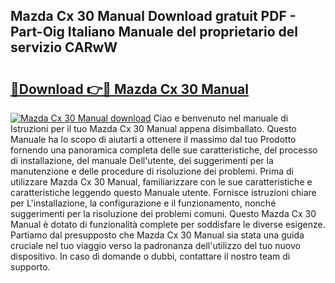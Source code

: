 ## Mazda Cx 30 Manual Download gratuit PDF - Part-Oig Italiano Manuale del proprietario del servizio CARwW

# <h2><a href="http://dfbqoz.blite.top/?on=Mazda+Cx+30+Manual">🔗Download 👉🔴 Mazda Cx 30 Manual</a></h2>

[![Mazda Cx 30 Manual download](https://i.imgur.com/lujVjoI.png)](http://dfbqoz.blite.top/?on=Mazda+Cx+30+Manual)
Ciao e benvenuto nel manuale di Istruzioni per il tuo Mazda Cx 30 Manual appena disimballato. Questo Manuale ha lo scopo di aiutarti a ottenere il massimo dal tuo Prodotto fornendo una panoramica completa delle sue caratteristiche, del processo di installazione, del manuale Dell'utente, dei suggerimenti per la manutenzione e delle procedure di risoluzione dei problemi. Prima di utilizzare Mazda Cx 30 Manual, familiarizzare con le sue caratteristiche e caratteristiche leggendo questo Manuale utente. Fornisce istruzioni chiare per L'installazione, la configurazione e il funzionamento, nonché suggerimenti per la risoluzione dei problemi comuni. Questo Mazda Cx 30 Manual è dotato di funzionalità complete per soddisfare le diverse esigenze. Partiamo dal presupposto che Mazda Cx 30 Manual sia stata una guida cruciale nel tuo viaggio verso la padronanza dell'utilizzo del tuo nuovo dispositivo. In caso di domande o dubbi, contattare il nostro team di supporto.
